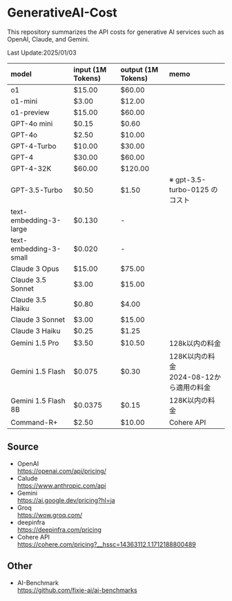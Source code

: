 # GenerativeAI-Cost
This repository summarizes the API costs for generative AI services such as OpenAI, Claude, and Gemini.

Last Update:2025/01/03

|model|input (1M Tokens)|output (1M Tokens)|memo|
|:----|:----|:----|:----|
|o1|$15.00 |$60.00 | |
|o1-mini|$3.00 |$12.00 | |
|o1-preview|$15.00 |$60.00 | |
|GPT-4o mini|$0.15 |$0.60 | |
|GPT-4o|$2.50 |$10.00 | |
|GPT-4-Turbo|$10.00 |$30.00 | |
|GPT-4|$30.00 |$60.00 | |
|GPT-4-32K|$60.00 |$120.00 | |
|GPT-3.5-Turbo|$0.50 |$1.50 |※ gpt-3.5-turbo-0125 のコスト|
|text-embedding-3-large|$0.130 |- | |
|text-embedding-3-small|$0.020 |- | |
|Claude 3 Opus|$15.00 |$75.00 | |
|Claude 3.5 Sonnet|$3.00 |$15.00 | |
|Claude 3.5 Haiku|$0.80 |$4.00 | |
|Claude 3 Sonnet|$3.00 |$15.00 | |
|Claude 3 Haiku|$0.25 |$1.25 | |
|Gemini 1.5 Pro|$3.50 |$10.50 |128k以内の料金|
|Gemini 1.5 Flash|$0.075 |$0.30 |128K以内の料金<br>2024-08-12から適用の料金|
|Gemini 1.5 Flash 8B|$0.0375 |$0.15 |128K以内の料金|
|Command-R+|$2.50 |$10.00 |Cohere API|

## Source
- OpenAI  
https://openai.com/api/pricing/
- Calude  
https://www.anthropic.com/api
- Gemini  
https://ai.google.dev/pricing?hl=ja
- Groq  
https://wow.groq.com/
- deepinfra  
https://deepinfra.com/pricing
- Cohere API  
https://cohere.com/pricing?__hssc=14363112.1.1712188800489

## Other  
- AI-Benchmark  
https://github.com/fixie-ai/ai-benchmarks
